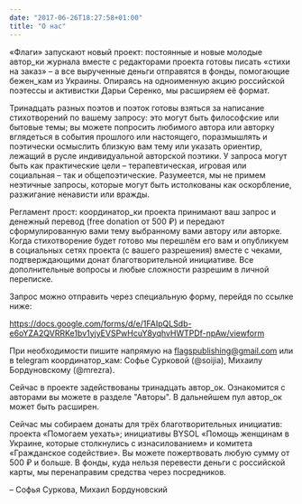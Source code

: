 ```yaml
---
date: "2017-06-26T18:27:58+01:00"
title: "О нас"
---
```


«Флаги» запускают новый проект: постоянные и новые молодые автор_ки журнала вместе с редакторами проекта готовы писать «стихи на заказ» – а все вырученные деньги отправятся в фонды, помогающие бежен_кам из Украины. Опираясь на одноименную акцию российской поэтессы и активистки Дарьи Серенко, мы расширяем её формат.

Тринадцать разных поэтов и поэток готовы взяться за написание стихотворений по вашему запросу: это могут быть философские или бытовые темы; вы можете попросить любимого автора или авторку вглядеться в события прошлого или настоящего, поразмышлять и поэтически осмыслить близкую вам тему или указать ориентир, лежащий в русле индивидуальной авторской поэтики. У запроса могут быть как практические цели – терапевтическая, игровая или социальная – так и общепоэтические. Разумеется, мы не примем неэтичные запросы, которые могут быть истолкованы как оскорбление, разжигание ненависти или вражды.

Регламент прост: координатор_ки проекта принимают ваш запрос и денежный перевод (free donation от 500 ₽) и передают сформулированную вами тему выбранному вами автору или авторке. Когда стихотворение будет готово мы перешлём его вам и опубликуем в социальных сетях проекта (с вашего разрешения) вместе с чеками, подтверждающими донат благотворительной инициативе. Все дополнительные вопросы и любые сложности разрешим в личной переписке.

Запрос можно отправить через специальную форму, перейдя по ссылке ниже:

https://docs.google.com/forms/d/e/1FAIpQLSdb-e6oYZA2QVRRKe1bv1yjyEVSPwHcuY8yqhvHWTPDf-npAw/viewform

При необходимости пишите напрямую на flagspublishing@gmail.com или в telegram координатор_кам: Софье Сурковой (@soijia), Михаилу Бордуновскому (@mrezra).

Сейчас в проекте задействованы тринадцать автор_ок. Ознакомится с авторами вы можете в разделе "Авторы". В дальнейшем пул автор_ок может быть расширен.

Сейчас мы собираем донаты для трёх благотворительных инициатив: проекта «Помогаем уехать»; инициативы BYSOL «Помощь женщинам в Украине, которые столкнулись с изнасилованием» и комитета «Гражданское содействие». Вы можете пожертвовать любую сумму от 500 ₽ и больше. В фонды, куда нельзя перевести деньги с российской карты, мы перенаправим средства через посредников. 

– Софья Суркова, Михаил Бордуновский
